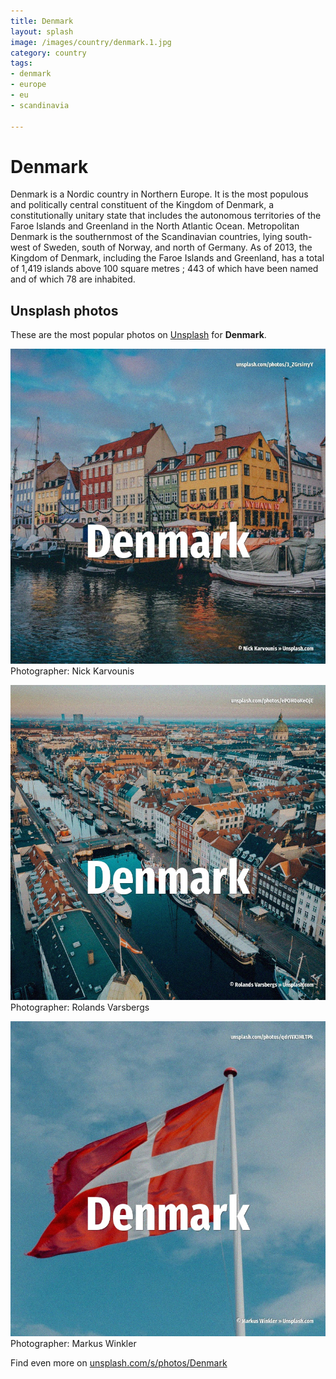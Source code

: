 ```yaml
---
title: Denmark
layout: splash
image: /images/country/denmark.1.jpg
category: country
tags:
- denmark
- europe
- eu
- scandinavia

---
```

# Denmark

Denmark  is a Nordic country in Northern Europe. It is the most populous and politically central constituent of the Kingdom of Denmark, a  constitutionally unitary state that includes the autonomous territories of the Faroe Islands and  Greenland in the North Atlantic Ocean. Metropolitan Denmark is the southernmost of the Scandinavian countries, lying south-west of Sweden,  south of Norway, and north of Germany.  As of 2013, the Kingdom of Denmark, including the Faroe Islands and Greenland, has a total of 1,419  islands above 100 square metres ; 443 of which have been named and of which 78 are inhabited. 

 
## Unsplash photos
These are the most popular photos on [Unsplash](https://unsplash.com) for **Denmark**.
 
![Denmark](/images/country/denmark.1.jpg)
Photographer:  Nick Karvounis
 
![Denmark](/images/country/denmark.2.jpg)
Photographer:  Rolands Varsbergs
 
![Denmark](/images/country/denmark.3.jpg)
Photographer:  Markus Winkler
 
Find even more on [unsplash.com/s/photos/Denmark](https://unsplash.com/s/photos/Denmark)
 
